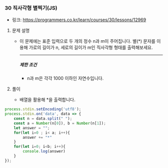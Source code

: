 ### 30 직사각형 별찍기(JS)

* 링크: https://programmers.co.kr/learn/courses/30/lessons/12969

1. 문제 설명

   * 이 문제에는 표준 입력으로 두 개의 정수 n과 m이 주어집니다.
     별(*) 문자를 이용해 가로의 길이가 n, 세로의 길이가 m인 직사각형 형태를 출력해보세요.

     ------

     ##### 제한 조건

     - n과 m은 각각 1000 이하인 자연수입니다.

2. 풀이

   * 배열을 활용해 *을 출력합니다.
   
```js
process.stdin.setEncoding('utf8');
process.stdin.on('data', data => {
    const n = data.split(" ");
    const a = Number(n[0]), b = Number(n[1]);
    let answer = "";
    for(let i=0 ; i< a; i++){
        answer += "*"
    }
    for(let i=0; i<b; i++){
        console.log(answer)
    }
});
```



